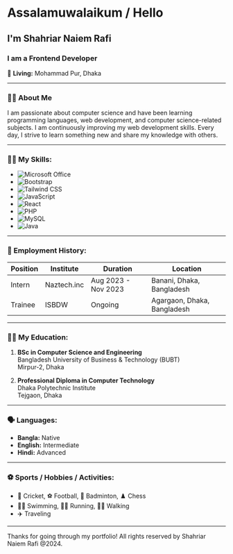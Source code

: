 # Assalamuwalaikum / Hello

## I'm Shahriar Naiem Rafi
### I am a Frontend Developer

🏡 **Living:** Mohammad Pur, Dhaka

---

### 👨‍🏫 About Me
I am passionate about computer science and have been learning programming languages, web development, and computer science-related subjects. I am continuously improving my web development skills. Every day, I strive to learn something new and share my knowledge with others.

---

### 👨‍💻 My Skills:
- ![Microsoft Office](https://img.shields.io/badge/-Microsoft_Office-0078D4?logo=microsoft-office&logoColor=white)
- ![Bootstrap](https://img.shields.io/badge/-Bootstrap-563D7C?logo=bootstrap&logoColor=white)
- ![Tailwind CSS](https://img.shields.io/badge/-Tailwind_CSS-06B6D4?logo=tailwindcss&logoColor=white)
- ![JavaScript](https://img.shields.io/badge/-JavaScript-F7DF1E?logo=javascript&logoColor=black)
- ![React](https://img.shields.io/badge/-React-61DAFB?logo=react&logoColor=black)
- ![PHP](https://img.shields.io/badge/-PHP-777BB4?logo=php&logoColor=white)
- ![MySQL](https://img.shields.io/badge/-MySQL-4479A1?logo=mysql&logoColor=white)
- ![Java](https://img.shields.io/badge/-Java-007396?logo=java&logoColor=white)
---

### 💼 Employment History:

| **Position** | **Institute**  | **Duration**        | **Location**                       |
|--------------|----------------|---------------------|------------------------------------|
| Intern       | Naztech.inc    | Aug 2023 - Nov 2023 | Banani, Dhaka, Bangladesh         |
| Trainee      | ISBDW          | Ongoing             | Agargaon, Dhaka, Bangladesh       |

---

### 👨‍🎓 My Education:
1. **BSc in Computer Science and Engineering**  
   Bangladesh University of Business & Technology (BUBT)  
   Mirpur-2, Dhaka

2. **Professional Diploma in Computer Technology**  
   Dhaka Polytechnic Institute  
   Tejgaon, Dhaka

---

### 🗣 Languages:
- **Bangla:** Native  
- **English:** Intermediate  
- **Hindi:** Advanced

---

### ⚽ Sports / Hobbies / Activities:
- 🏏 Cricket, ⚽ Football, 🏸 Badminton, ♟️ Chess  
- 🏊‍♂️ Swimming, 🏃‍♂️ Running, 🚶‍♂️ Walking  
- ✈️ Traveling

---

Thanks for going through my portfolio! All rights reserved by Shahriar Naiem Rafi @2024.

